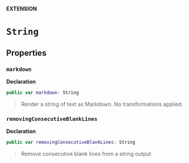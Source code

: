 **EXTENSION**
# `String`

## Properties
### `markdown`

**Declaration**
```swift
public var markdown: String
```



> Render a string of text as Markdown. No transformations applied.

### `removingConsecutiveBlankLines`

**Declaration**
```swift
public var removingConsecutiveBlankLines: String
```



> Remove consecutive blank lines from a string output

